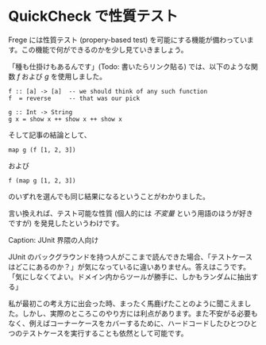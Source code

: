 # QuickCheck で性質テスト

Frege には性質テスト (propery-based test) を可能にする機能が備わっています。この機能で何ができるのかを少し見ていきましょう。

「種も仕掛けもあるんです」(Todo: 書いたらリンク貼る) では、以下のような関数 _f_ および _g_ を使用しました。

```
f :: [a] -> [a]  -- we should think of any such function
f  = reverse     -- that was our pick

g :: Int -> String
g x = show x ++ show x ++ show x
```

そして記事の結論として、

```
map g (f [1, 2, 3])
```

および

```
f (map g [1, 2, 3])
```

のいずれを選んでも同じ結果になるということがわかりました。

言い換えれば、テスト可能な性質 (個人的には _不変量_ という用語のほうが好きですが) を発見したというわけです。

Caption: JUnit 界隈の人向け

JUnit のバックグラウンドを持つ人がここまで読んできた場合、「テストケースはどこにあるのか？」が気になっているに違いありません。答えはこうです。「気にしなくてよい。ドメイン内からツールが勝手に、しかもランダムに抽出する」

私が最初この考え方に出会った時、まったく馬鹿げたことのように聞こえました。しかし、実際のところこのやり方には利点があります。また不安がる必要もなく、例えばコーナーケースをカバーするために、ハードコードしたひとつひとつのテストケースを実行することも依然として可能です。
